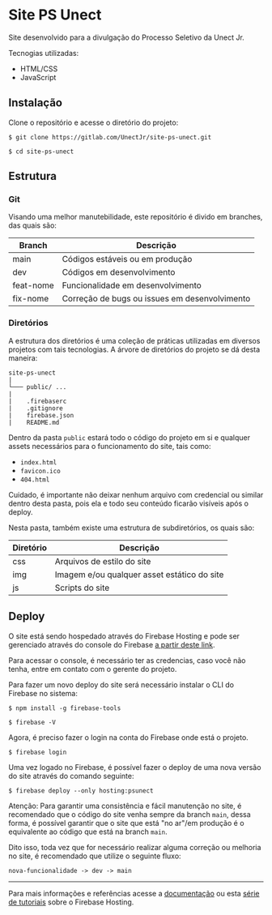 # Site PS Unect

Site desenvolvido para a divulgação do Processo Seletivo da Unect Jr.

Tecnogias utilizadas:

- HTML/CSS
- JavaScript

## Instalação

Clone o repositório e acesse o diretório do projeto:

```
$ git clone https://gitlab.com/UnectJr/site-ps-unect.git

$ cd site-ps-unect
```

## Estrutura

### Git

Visando uma melhor manutebilidade, este repositório é divido em branches, das quais são:

|Branch|Descrição|
|------|---------|
|main|Códigos estáveis ou em produção|
|dev|Códigos em desenvolvimento|
|feat-nome|Funcionalidade em desenvolvimento|
|fix-nome|Correção de bugs ou issues em desenvolvimento|

### Diretórios

A estrutura dos diretórios é uma coleção de práticas utilizadas em diversos projetos com tais tecnologias. A árvore de diretórios do projeto se dá desta maneira:

```
site-ps-unect
|
└─── public/ ...
|
|    .firebaserc
|    .gitignore
|    firebase.json
|    README.md
```

Dentro da pasta `public` estará todo o código do projeto em si e qualquer assets necessários para o funcionamento do site, tais como:
- `index.html`
- `favicon.ico`
- `404.html`

Cuidado, é importante não deixar nenhum arquivo com credencial ou similar dentro desta pasta, pois ela e todo seu conteúdo ficarão visíveis após o deploy.

Nesta pasta, também existe uma estrutura de subdiretórios, os quais são:

|Diretório|Descrição|
|-|-|
|css|Arquivos de estilo do site|
|img|Imagem e/ou qualquer asset estático do site|
|js|Scripts do site|

## Deploy

O site está sendo hospedado através do Firebase Hosting e pode ser gerenciado através do console do Firebase [a partir deste link](https://console.firebase.google.com/u/2/project/unect-site/hosting/sites/ps-unect). 

Para acessar o console, é necessário ter as credencias, caso você não tenha, entre em contato com o gerente do projeto.

Para fazer um novo deploy do site será necessário instalar o CLI do Firebase no sistema:

```
$ npm install -g firebase-tools

$ firebase -V
```

Agora, é preciso fazer o login na conta do Firebase onde está o projeto.

```
$ firebase login
```

Uma vez logado no Firebase, é possível fazer o deploy de uma nova versão do site através do comando seguinte:

```
$ firebase deploy --only hosting:psunect
```

Atenção: Para garantir uma consistência e fácil manutenção no site, é recomendado que o código do site venha sempre da branch `main`, dessa forma, é possível garantir que o site que está "no ar"/em produção é o equivalente ao código que está na branch `main`.

Dito isso, toda vez que for necessário realizar alguma correção ou melhoria no site, é recomendado que utilize o seguinte fluxo:

```
nova-funcionalidade -> dev -> main
```

---

Para mais informações e referências acesse a [documentação](https://firebase.google.com/docs/hosting) ou esta [série de tutoriais](https://www.youtube.com/watch?v=mmmaeHBCTOw) sobre o Firebase Hosting.
